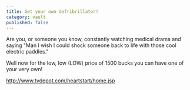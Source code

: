 ```yaml
---
title: Get your own defribrillator!
category: vault
published: false
---
```


Are you, or someone you know, constantly watching medical drama and saying
"Man I wish I could shock someone back to life with those cool electric
paddles."

Well now for the low, low (LOW) price of 1500 bucks you can have one of your
very own!

<http://www.tvdepot.com/heartstart/home.jsp>
